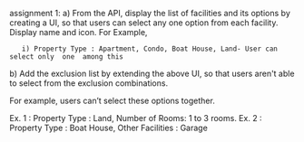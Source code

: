 assignment 1:
a) From the API, display the list of facilities and its options by creating a UI, so that users can select any one option from each facility. Display name and icon. For    Example,

       i) Property Type : Apartment, Condo, Boat House, Land- User can select only  one  among this

b) Add the exclusion list by extending the above UI, so that users aren't able to select
    from the exclusion combinations.

For example, users can’t select these options together.

Ex. 1 : Property Type : Land, Number of Rooms: 1 to 3 rooms.
Ex. 2 : Property Type : Boat House, Other Facilities : Garage
